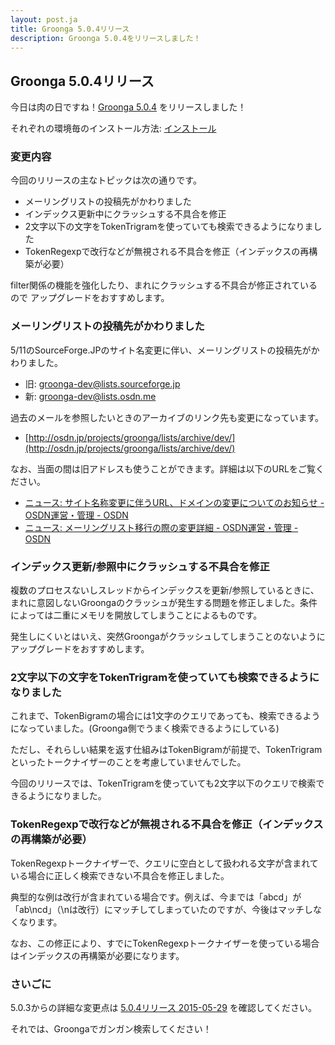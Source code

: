 ```yaml
---
layout: post.ja
title: Groonga 5.0.4リリース
description: Groonga 5.0.4をリリースしました！
---
```


## Groonga 5.0.4リリース

今日は肉の日ですね！[Groonga 5.0.4](/ja/docs/news.html#release-5-0-4) をリリースしました！

それぞれの環境毎のインストール方法: [インストール](/ja/docs/install.html)

### 変更内容

今回のリリースの主なトピックは次の通りです。

* メーリングリストの投稿先がかわりました
* インデックス更新中にクラッシュする不具合を修正
* 2文字以下の文字をTokenTrigramを使っていても検索できるようになりました
* TokenRegexpで改行などが無視される不具合を修正（インデックスの再構築が必要）

filter関係の機能を強化したり、まれにクラッシュする不具合が修正されているので
アップグレードをおすすめします。

### メーリングリストの投稿先がかわりました

5/11のSourceForge.JPのサイト名変更に伴い、メーリングリストの投稿先がかわりました。

* 旧: groonga-dev@lists.sourceforge.jp
* 新: groonga-dev@lists.osdn.me

過去のメールを参照したいときのアーカイブのリンク先も変更になっています。

* [http://osdn.jp/projects/groonga/lists/archive/dev/](http://osdn.jp/projects/groonga/lists/archive/dev/)

なお、当面の間は旧アドレスも使うことができます。詳細は以下のURLをご覧ください。

* [ニュース: サイト名称変更に伴うURL、ドメインの変更についてのお知らせ - OSDN運営・管理 - OSDN](http://osdn.jp/projects/sourceforge/news/24923)
* [ニュース: メーリングリスト移行の際の変更詳細 - OSDN運営・管理 - OSDN](http://osdn.jp/projects/sourceforge/news/24941)

### インデックス更新/参照中にクラッシュする不具合を修正

複数のプロセスないしスレッドからインデックスを更新/参照しているときに、まれに意図しないGroongaのクラッシュが発生する問題を修正しました。条件によっては二重にメモリを開放してしまうことによるものです。

発生しにくいとはいえ、突然Groongaがクラッシュしてしまうことのないようにアップグレードをおすすめします。

### 2文字以下の文字をTokenTrigramを使っていても検索できるようになりました

これまで、TokenBigramの場合には1文字のクエリであっても、検索できるようになっていました。(Groonga側でうまく検索できるようにしている)

ただし、それらしい結果を返す仕組みはTokenBigramが前提で、TokenTrigramといったトークナイザーのことを考慮していませんでした。

今回のリリースでは、TokenTrigramを使っていても2文字以下のクエリで検索できるようになりました。

### TokenRegexpで改行などが無視される不具合を修正（インデックスの再構築が必要）

TokenRegexpトークナイザーで、クエリに空白として扱われる文字が含まれている場合に正しく検索できない不具合を修正しました。

典型的な例は改行が含まれている場合です。例えば、今までは「abcd」が「ab\ncd」（\nは改行）にマッチしてしまっていたのですが、今後はマッチしなくなります。

なお、この修正により、すでにTokenRegexpトークナイザーを使っている場合はインデックスの再構築が必要になります。

### さいごに

5.0.3からの詳細な変更点は [5.0.4リリース 2015-05-29](/ja/docs/news.html#release-5-0-4) を確認してください。

それでは、Groongaでガンガン検索してください！
